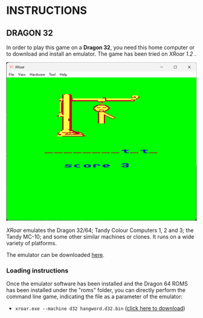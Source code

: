 # INSTRUCTIONS

## DRAGON 32

In order to play this game on a **Dragon 32**, you need this home computer or to download and install an emulator. The game has been tried on *XRoar 1.2* .

![example of running](../pictures/d32-game.png)

*XRoar* emulates the Dragon 32/64; Tandy Colour Computers 1, 2 and 3; the Tandy MC-10; and some other similar machines or clones. It runs on a wide variety of platforms.

The emulator can be downloaded [here](https://www.6809.org.uk/xroar/).

### Loading instructions

Once the emulator software has been installed and the Dragon 64 ROMS has been installed under the "roms" folder, you can directly perform the command line game, indicating the file as a parameter of the emulator:
 - <code>xroar.exe --machine d32 hangword.d32.bin</code> ([click here to download](https://spotlessmind1975.itch.io/hangword))
 

